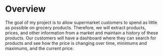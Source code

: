 # Overview
The goal of my project is to allow supermarket customers to spend as little as possible on grocery products. Therefore, we will extract products, prices, and other information from a market and maintain a history of these products. Our customers will have a dashboard where they can search for products and see how the price is changing over time, minimums and maximums, and the current price.